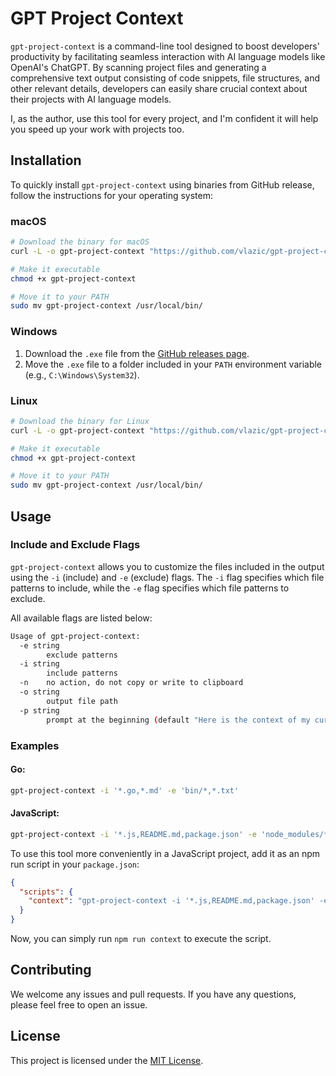 # GPT Project Context

<!-- ![GitHub release (latest by date)](https://img.shields.io/github/v/release/vlazic/gpt-project-context)] -->

`gpt-project-context` is a command-line tool designed to boost developers' productivity by facilitating seamless interaction with AI language models like OpenAI's ChatGPT. By scanning project files and generating a comprehensive text output consisting of code snippets, file structures, and other relevant details, developers can easily share crucial context about their projects with AI language models.

I, as the author, use this tool for every project, and I'm confident it will help you speed up your work with projects too.

## Installation

To quickly install `gpt-project-context` using binaries from GitHub release, follow the instructions for your operating system:

### macOS

```sh
# Download the binary for macOS
curl -L -o gpt-project-context "https://github.com/vlazic/gpt-project-context/releases/download/v1.0.3/gpt-project-context-macos"

# Make it executable
chmod +x gpt-project-context

# Move it to your PATH
sudo mv gpt-project-context /usr/local/bin/
```

### Windows

1. Download the `.exe` file from the [GitHub releases page](https://github.com/vlazic/gpt-project-context/releases).
2. Move the `.exe` file to a folder included in your `PATH` environment variable (e.g., `C:\Windows\System32`).

### Linux

```sh
# Download the binary for Linux
curl -L -o gpt-project-context "https://github.com/vlazic/gpt-project-context/releases/download/v1.0.3/gpt-project-context-linux"

# Make it executable
chmod +x gpt-project-context

# Move it to your PATH
sudo mv gpt-project-context /usr/local/bin/
```

## Usage

### Include and Exclude Flags

`gpt-project-context` allows you to customize the files included in the output using the `-i` (include) and `-e` (exclude) flags. The `-i` flag specifies which file patterns to include, while the `-e` flag specifies which file patterns to exclude.

All available flags are listed below:

```sh
Usage of gpt-project-context:
  -e string
        exclude patterns
  -i string
        include patterns
  -n    no action, do not copy or write to clipboard
  -o string
        output file path
  -p string
        prompt at the beginning (default "Here is the context of my current project. Just respond with 'OK' and wait for the instructions:")
```

### Examples

#### Go:

```sh
gpt-project-context -i '*.go,*.md' -e 'bin/*,*.txt'
```

#### JavaScript:

```sh
gpt-project-context -i '*.js,README.md,package.json' -e 'node_modules/*'
```

To use this tool more conveniently in a JavaScript project, add it as an npm run script in your `package.json`:

```json
{
  "scripts": {
    "context": "gpt-project-context -i '*.js,README.md,package.json' -e 'node_modules/*'"
  }
}
```

Now, you can simply run `npm run context` to execute the script.

## Contributing

We welcome any issues and pull requests. If you have any questions, please feel free to open an issue.

## License

This project is licensed under the [MIT License](LICENSE).

